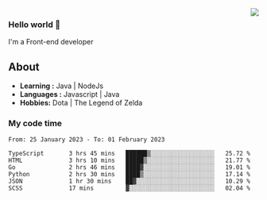 <img align='right' src="https://github-readme-stats.vercel.app/api?username=jumodada&show_icons=true&theme=vue">

### Hello world 👋

I'm a Front-end developer 
    
## About
-  **Learning :** Java | NodeJs
-  **Languages :** Javascript | Java
-  **Hobbies:** Dota | The Legend of Zelda

### My code time

<!--START_SECTION:waka-->

```text
From: 25 January 2023 - To: 01 February 2023

TypeScript       3 hrs 45 mins   ██████▒░░░░░░░░░░░░░░░░░░   25.72 %
HTML             3 hrs 10 mins   █████▒░░░░░░░░░░░░░░░░░░░   21.77 %
Go               2 hrs 46 mins   ████▓░░░░░░░░░░░░░░░░░░░░   19.01 %
Python           2 hrs 30 mins   ████▒░░░░░░░░░░░░░░░░░░░░   17.14 %
JSON             1 hr 30 mins    ██▓░░░░░░░░░░░░░░░░░░░░░░   10.29 %
SCSS             17 mins         ▓░░░░░░░░░░░░░░░░░░░░░░░░   02.04 %
```

<!--END_SECTION:waka-->
